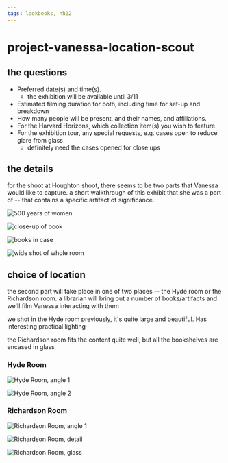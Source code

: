 ```yaml
---
tags: lookbooks, hh22
---
```


# project-vanessa-location-scout

## the questions

* Preferred date(s) and time(s).
    * the exhibition will be available until 3/11
* Estimated filming duration for both, including time for set-up and breakdown
* How many people will be present, and their names, and affiliations.
* For the Harvard Horizons, which collection item(s) you wish to feature.
* For the exhibition tour, any special requests, e.g. cases open to reduce glare from glass
    * definitely need the cases opened for close ups

## the details

for the shoot at Houghton shoot, there seems to be two parts that Vanessa would like to capture. a short walkthrough of this exhibit that she was a part of -- that contains a specific artifact of significance. 

![500 years of women](https://files.slack.com/files-pri/T0HTW3H0V-F034JPBTLUR/exhibit03.jpg?pub_secret=b1454c2f27)

![close-up of book](https://files.slack.com/files-pri/T0HTW3H0V-F03465A2MDG/exhibit02.jpg?pub_secret=cc93667c24)

![books in case](https://files.slack.com/files-pri/T0HTW3H0V-F033RL2H4MD/exhibit04.jpg?pub_secret=fdf4949c89)

![wide shot of whole room](https://files.slack.com/files-pri/T0HTW3H0V-F033ZFMV3FY/exhibit06.jpg?pub_secret=6990c3713c)

## choice of location

the second part will take place in one of two places -- the Hyde room or the Richardson room. a librarian will bring out a number of books/artifacts and we'll film Vanessa interacting with them

we shot in the Hyde room previously, it's quite large and beautiful. Has interesting practical lighting

the Richardson room fits the content quite well, but all the bookshelves are encased in glass

### Hyde Room

![Hyde Room, angle 1](https://files.slack.com/files-pri/T0HTW3H0V-F034VVC4J9W/28765300564_71b2541e7e_o.jpg?pub_secret=667e25bbb0)

![Hyde Room, angle 2](https://files.slack.com/files-pri/T0HTW3H0V-F0348GP738C/28765301234_8866cc58de_o.jpg?pub_secret=b924e04ec9)

### Richardson Room 

![Richardson Room, angle 1](https://files.slack.com/files-pri/T0HTW3H0V-F034VTK8L8G/richardsonroom01.jpg?pub_secret=6f5c673154)

![Richardson Room, detail](https://files.slack.com/files-pri/T0HTW3H0V-F03465SFJ4B/richardsonroom03.jpg?pub_secret=1df71e1c89)

![Richardson Room, glass](https://files.slack.com/files-pri/T0HTW3H0V-F03465S2003/richardsonroom02.jpg?pub_secret=4aa805b936)